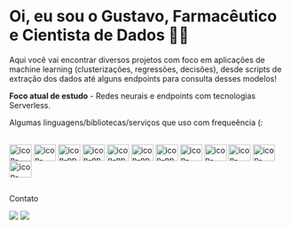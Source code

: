 # Oi, eu sou o Gustavo, Farmacêutico e Cientista de Dados 👨‍🔬
Aqui você vai encontrar diversos projetos com foco em aplicações de machine learning (clusterizações, regressões, decisões), desde scripts de extração dos dados até alguns endpoints para consulta desses modelos!

**Foco atual de estudo** - Redes neurais e endpoints com tecnologias Serverless.

Algumas linguagens/bibliotecas/serviços que uso com frequeência (:

<div style="display: inline_block"><br>
  <img align="center" alt="icon-python" height="30" width="40" src="https://cdn.jsdelivr.net/gh/devicons/devicon/icons/python/python-original.svg">
  
  <img align="center" alt="icon-pandas" height="30" width="40" src="https://cdn.jsdelivr.net/gh/devicons/devicon/icons/pandas/pandas-original.svg">
  <img align="center" alt="icon-np" height="30" width="40" src="https://cdn.jsdelivr.net/gh/devicons/devicon/icons/numpy/numpy-original.svg">
  <img align="center" alt="icon-np" height="30" width="40" src="https://user-images.githubusercontent.com/315810/92254613-279c8000-ee9f-11ea-9b73-5622a7d95f3f.png">

  <img align="center" alt="icon-np" height="30" width="40" src="https://upload.wikimedia.org/wikipedia/commons/thumb/b/b2/SCIPY_2.svg/1200px-SCIPY_2.svg.png">
  <img align="center" alt="icon-np" height="30" width="40" src="https://upload.wikimedia.org/wikipedia/commons/0/05/Scikit_learn_logo_small.svg">
  <img align="center" alt="icon-np" height="30" width="40" src="https://upload.wikimedia.org/wikipedia/commons/thumb/a/ae/Keras_logo.svg/2048px-Keras_logo.svg.png">
          
  <img align="center" alt="icon-html" height="30" width="40" src="https://cdn.jsdelivr.net/gh/devicons/devicon/icons/flask/flask-original.svg">
  
  <img align="center" alt="icon-mysql" height="30" width="40" src="https://cdn.jsdelivr.net/gh/devicons/devicon/icons/mysql/mysql-original-wordmark.svg">
  <img align="center" alt="icon-postgre" height="30" width="40" src="https://cdn.jsdelivr.net/gh/devicons/devicon/icons/postgresql/postgresql-original.svg">
  <img align="center" alt="icon-postgre" height="30" width="40" src="https://cdn.jsdelivr.net/gh/devicons/devicon/icons/mongodb/mongodb-original-wordmark.svg">

  <img align="center" alt="icon-html" height="30" width="40" src="https://cdn.jsdelivr.net/gh/devicons/devicon/icons/amazonwebservices/amazonwebservices-original.svg">
</div>

##

<div> 
  
  Contato
  
  
  <a href = "mailto:gustavopcunhaa@gmail.com"><img src="https://img.shields.io/badge/-Gmail-%23333?style=for-the-badge&logo=gmail&logoColor=white" target="_blank"></a>
  <a href="https://www.linkedin.com/in/gustavo-cunha-312a80157/" target="_blank"><img src="https://img.shields.io/badge/-LinkedIn-%230077B5?style=for-the-badge&logo=linkedin&logoColor=white" target="_blank"></a>
</div>

